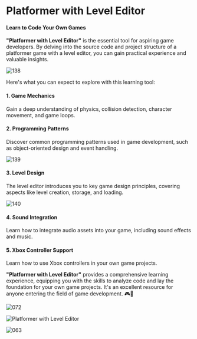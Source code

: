 # Platformer with Level Editor

#### Learn to Code Your Own Games



**"Platformer with Level Editor"** is the essential tool for aspiring game developers. By delving into the source code and project structure of a platformer game with a level editor, you can gain practical experience and valuable insights.


![138](https://github.com/JoeLumbley/Platformer-with-Level-Editor/assets/77564255/2da5ef7a-c2ed-4ff2-8928-78bfa83c3ff7)


Here's what you can expect to explore with this learning tool:

#### 1. Game Mechanics
Gain a deep understanding of physics, collision detection, character movement, and game loops.

#### 2. Programming Patterns
Discover common programming patterns used in game development, such as object-oriented design and event handling.

![139](https://github.com/JoeLumbley/Platformer-with-Level-Editor/assets/77564255/a782f3ad-d10a-486b-b3d8-ca5dbe141e8e)



#### 3. Level Design
The level editor introduces you to key game design principles, covering aspects like level creation, storage, and loading.



![140](https://github.com/JoeLumbley/Platformer-with-Level-Editor/assets/77564255/30135611-2b8e-4283-bc33-b635aa4ba784)




#### 4. Sound Integration
Learn how to integrate audio assets into your game, including sound effects and music.

#### 5. Xbox Controller Support
Learn how to use Xbox controllers in your own game projects.

**"Platformer with Level Editor"** provides a comprehensive learning experience, equipping you with the skills to analyze code and lay the foundation for your own game projects. It's an excellent resource for anyone entering the field of game development. 🎮🚀






![072](https://github.com/JoeLumbley/Platformer-with-Level-Editor/assets/77564255/c4ae4c4c-7641-4a9f-96d5-c19805fdcc01)





![Platformer with Level Editor](https://github.com/JoeLumbley/Platformer-with-Level-Editor/assets/77564255/9c8fc9e2-5e4f-4f1f-a544-8b5b3a6ad385)

![063](https://github.com/JoeLumbley/Platformer-with-Level-Editor/assets/77564255/c55ed39f-9a4e-43d6-84a0-f5c364f224d9)



































